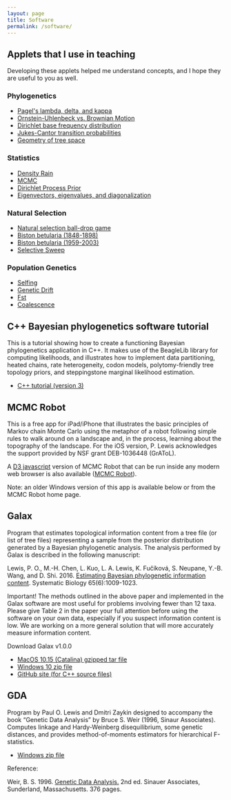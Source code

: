 ```yaml
---
layout: page
title: Software
permalink: /software/
---
```


## Applets that I use in teaching ##

Developing these applets helped me understand concepts, and I hope they are useful to you as well.

### Phylogenetics ###

* [Pagel's lambda, delta, and kappa](/applets/pagel/)
* [Ornstein-Uhlenbeck vs. Brownian Motion](/applets/ou/)
* [Dirichlet base frequency distribution](/applets/dirichlet-prior/)
* [Jukes-Cantor transition probabilities](/applets/jc-transition-probabilities/)
* [Geometry of tree space](/applets/bhvspace/)

### Statistics ###

* [Density Rain](/applets/density-rain/)
* [MCMC](/applets/mcmc-robot/)
* [Dirichlet Process Prior](/applets/dpp/)
* [Eigenvectors, eigenvalues, and diagonalization](/applets/diagonalization/)

### Natural Selection ###

* [Natural selection ball-drop game](/applets/ball-drop/)
* [Biston betularia (1848-1898)](/applets/biston-early/)
* [Biston betularia (1959-2003)](/applets/biston-late/)
* [Selective Sweep](/applets/sweep/)

### Population Genetics ###

* [Selfing](/applets/selfing/)
* [Genetic Drift](/applets/drift/)
* [Fst](/applets/fst/)
* [Coalescence](/applets/coalescence/)

## C++ Bayesian phylogenetics software tutorial

This is a tutorial showing how to create a functioning Bayesian
phylogenetics application in C++. It makes use of the BeagleLib library 
for computing likelihoods, and illustrates how to implement data partitioning, 
heated chains, rate heterogeneity, codon models, polytomy-friendly tree topology priors,
and steppingstone marginal likelihood estimation. 

* [C++ tutorial (version 3)](https://stromtutorial.github.io/)

## MCMC Robot

This is a free app for iPad/iPhone that illustrates the basic principles
of Markov chain Monte Carlo using the metaphor of a robot following
simple rules to walk around on a landscape and, in the process, learning
about the topography of the landscape. For the iOS version, P. Lewis
acknowledges the support provided by NSF grant DEB-1036448 (GrAToL).

A [D3 javascript](http://d3js.org/) version of MCMC Robot that can be run inside any modern
web browser is also available ([MCMC Robot](/applets/mcmc-robot/)).

Note: an older Windows version of this app is available below or from
the MCMC Robot home page.

## Galax

Program that estimates topological information content
from a tree file (or list of tree files) representing a sample from the
posterior distribution generated by a Bayesian phylogenetic analysis.
The analysis performed by Galax is described in the following
manuscript:

Lewis, P. O., M.-H. Chen, L. Kuo, L. A. Lewis, K. Fučíková, S. Neupane,
Y.-B. Wang, and D. Shi. 2016. [Estimating Bayesian phylogenetic
information content](https://doi.org/10.1093/sysbio/syw042). Systematic
Biology 65(6):1009-1023.

Important! The methods outlined in the above paper and implemented in
the Galax software are most useful for problems involving fewer than 12
taxa. Please give Table 2 in the paper your full attention before using
the software on your own data, especially if you suspect information
content is low. We are working on a more general solution that will more
accurately measure information content.

Download Galax v1.0.0

* [MacOS 10.15 (Catalina) gzipped tar file](http://hydrodictyon.eeb.uconn.edu/people/plewis/downloads/galax/mac/galax-1.1.0-mac.tar.gz)
* [Windows 10 zip file](http://hydrodictyon.eeb.uconn.edu/people/plewis/downloads/galax/win/galax-1.1.0-win.zip)
* [GitHub site (for C++ source files)](https://github.com/plewis/galax)

## GDA

Program by Paul O. Lewis and Dmitri Zaykin designed to accompany the
book “Genetic Data Analysis” by Bruce S. Weir (1996, Sinaur Associates).
Computes linkage and Hardy-Weinberg disequilibrium, some genetic
distances, and provides method-of-moments estimators for hierarchical
F-statistics.

* [Windows zip file](http://hydrodictyon.eeb.uconn.edu/people/plewis/downloads/gda-1.1.win32.zip)

Reference:

Weir, B. S. 1996. [Genetic Data Analysis.](https://global.oup.com/academic/product/genetic-data-analysis-ii-9780878939022) 2nd ed. Sinauer Associates,
Sunderland, Massachusetts. 376 pages.

